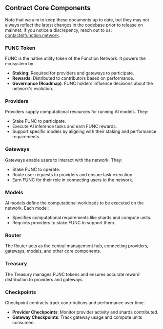 ## Contract Core Components

Note that we aim to keep these documents up to date, but they may not always reflect the latest changes in the codebase prior to release on mainnet. If you notice a discrepency, reach out to us: contact@function.network.

### **FUNC Token**

FUNC is the native utility token of the Function Network. It powers the ecosystem by:

- **Staking**: Required for providers and gateways to participate.
- **Rewards**: Distributed to contributors based on performance.
- **Governance (Roadmap)**: FUNC holders influence decisions about the network's evolution.

### **Providers**

Providers supply computational resources for running AI models. They:

- Stake FUNC to participate.
- Execute AI inference tasks and earn FUNC rewards.
- Support specific models by aligning with their staking and performance requirements.

### **Gateways**

Gateways enable users to interact with the network. They:

- Stake FUNC to operate.
- Route user requests to providers and ensure task execution.
- Earn FUNC for their role in connecting users to the network.

### **Models**

AI models define the computational workloads to be executed on the network. Each model:

- Specifies computational requirements like shards and compute units.
- Requires providers to stake FUNC to support them.

### **Router**

The Router acts as the central management hub, connecting providers, gateways, models, and other core components.

### **Treasury**

The Treasury manages FUNC tokens and ensures accurate reward distribution to providers and gateways.

### **Checkpoints**

Checkpoint contracts track contributions and performance over time:

- **Provider Checkpoints**: Monitor provider activity and shards contributed.
- **Gateway Checkpoints**: Track gateway usage and compute units consumed.
